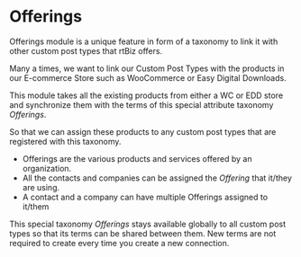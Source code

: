 Offerings
=========

Offerings module is a unique feature in form of a taxonomy to link it with other custom post types that rtBiz offers.

Many a times, we want to link our Custom Post Types with the products in our E-commerce Store such as WooCommerce or Easy Digital Downloads.

This module takes all the existing products from either a WC or EDD store and synchronize them with the terms of this special attribute taxonomy *Offerings*.

So that we can assign these products to any custom post types that are registered with this taxonomy.

- Offerings are the various products and services offered by an organization.
- All the contacts and companies can be assigned the *Offering* that it/they are using.
- A contact and a company can have multiple Offerings assigned to it/them

This special taxonomy *Offerings* stays available globally to all custom post types so that its terms can be shared between them. New terms are not required to create every time you create a new connection.

